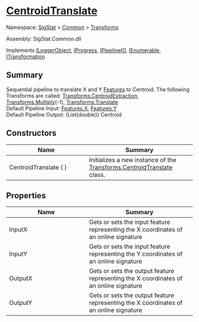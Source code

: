 # [CentroidTranslate](./CentroidTranslate.md)

Namespace: [SigStat]() > [Common](./../README.md) > [Transforms](./README.md)

Assembly: SigStat.Common.dll

Implements [ILoggerObject](./../ILoggerObject.md), [IProgress](./../Helpers/IProgress.md), [IPipelineIO](./../Pipeline/IPipelineIO.md), [IEnumerable](https://docs.microsoft.com/en-us/dotnet/api/System.Collections.IEnumerable), [ITransformation](./../ITransformation.md)

## Summary
Sequential pipeline to translate X and Y [Features](https://github.com/hargitomi97/sigstat/blob/master/docs/md/SigStat/Common/Features.md) to Centroid.  The following Transforms are called: [Transforms.CentroidExtraction](https://github.com/hargitomi97/sigstat/blob/master/docs/md/SigStat/Common/Transforms/CentroidExtraction.md), [Transforms.Multiply](https://github.com/hargitomi97/sigstat/blob/master/docs/md/SigStat/Common/Transforms/Multiply.md)(-1), [Transforms.Translate](https://github.com/hargitomi97/sigstat/blob/master/docs/md/SigStat/Common/Transforms/Translate.md)<br>Default Pipeline Input: [Features.X](https://github.com/hargitomi97/sigstat/blob/master/docs/md/SigStat/Common/Features.md), [Features.Y](https://github.com/hargitomi97/sigstat/blob/master/docs/md/SigStat/Common/Features.md)<br>Default Pipeline Output: (List{double}) Centroid

## Constructors

| Name | Summary | 
| --- | --- | 
| CentroidTranslate (  )<div style="width: 200px">| Initializes a new instance of the [Transforms.CentroidTranslate](https://github.com/hargitomi97/sigstat/blob/master/docs/md/SigStat/Common/Transforms/CentroidTranslate.md) class.<div style="width: 200px">| <br>


## Properties

| Name | Summary | 
| --- | --- | 
| InputX<div style="width: 200px">| Gets or sets the input feature representing the X coordinates of an online signature<div style="width: 200px">| <br>
| InputY<div style="width: 200px">| Gets or sets the input feature representing the Y coordinates of an online signature<div style="width: 200px">| <br>
| OutputX<div style="width: 200px">| Gets or sets the output feature representing the X coordinates of an online signature<div style="width: 200px">| <br>
| OutputY<div style="width: 200px">| Gets or sets the output feature representing the X coordinates of an online signature<div style="width: 200px">| <br>


